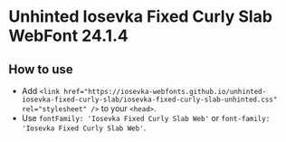 # Unhinted Iosevka Fixed Curly Slab WebFont 24.1.4

## How to use

- Add `<link href="https://iosevka-webfonts.github.io/unhinted-iosevka-fixed-curly-slab/iosevka-fixed-curly-slab-unhinted.css" rel="stylesheet" />` to your `<head>`.
- Use `fontFamily: 'Iosevka Fixed Curly Slab Web'` or `font-family: 'Iosevka Fixed Curly Slab Web'`.
